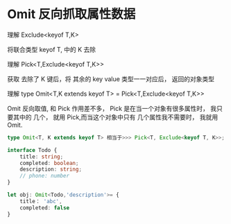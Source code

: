 # Omit 反向抓取属性数据

理解 Exclude<keyof T,K>

将联合类型 keyof T, 中的 K 去除

理解 Pick<T,Exclude<keyof T,K>>

获取 去除了 K 键后，将 其余的 key value 类型一一对应后， 返回的对象类型

理解 type Omit<T,K extends keyof T> = Pick<T,Exclude<keyof T,K>>

Omit 反向取值, 和 Pick 作用差不多， Pick 是在当一个对象有很多属性时， 我只要其中的 几个， 就用 Pick,而当这个对象中只有 几个属性我不需要时， 我就用 Omit.

```ts
type Omit<T, K extends keyof T> 相当于>>> Pick<T, Exclude<keyof T, K>>;

interface Todo {
	title: string;
	completed: boolean;
	description: string;
	// phone: number
}

let obj: Omit<Todo,'description'>= {
    title： 'abc',
    completed: false
}
```
